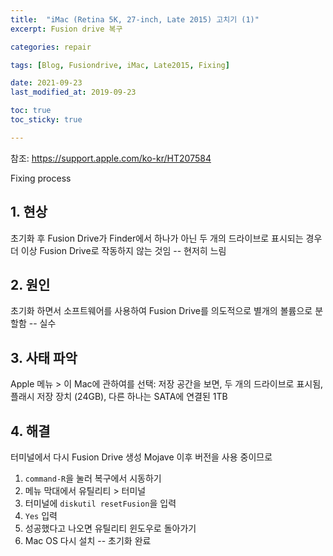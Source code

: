 ```yaml
---
title:  "iMac (Retina 5K, 27-inch, Late 2015) 고치기 (1)"
excerpt: Fusion drive 복구

categories: repair

tags: [Blog, Fusiondrive, iMac, Late2015, Fixing]

date: 2021-09-23
last_modified_at: 2019-09-23

toc: true
toc_sticky: true

---
```


참조: <https://support.apple.com/ko-kr/HT207584>

Fixing process

## 1. 현상

초기화 후 Fusion Drive가 Finder에서 하나가 아닌 두 개의 드라이브로 표시되는 경우 더 이상 Fusion Drive로 작동하지 않는 것임 -- 현저히 느림

## 2. 원인

초기화 하면서 소프트웨어를 사용하여 Fusion Drive를 의도적으로 별개의 볼륨으로 분할함 -- 실수

## 3. 사태 파악

Apple 메뉴 > 이 Mac에 관하여를 선택: 저장 공간을 보면,
두 개의 드라이브로 표시됨, 플래시 저장 장치 (24GB), 다른 하나는 SATA에 연결된 1TB

## 4. 해결

터미널에서 다시 Fusion Drive 생성
Mojave 이후 버전을 사용 중이므로

1. `command-R`을 눌러 복구에서 시동하기
2. 메뉴 막대에서 유틸리티 > 터미널
3. 터미널에 `diskutil resetFusion`을 입력
4. `Yes` 입력
5. 성공했다고 나오면 유틸리티 윈도우로 돌아가기
6. Mac OS 다시 설치 -- 초기화 완료
